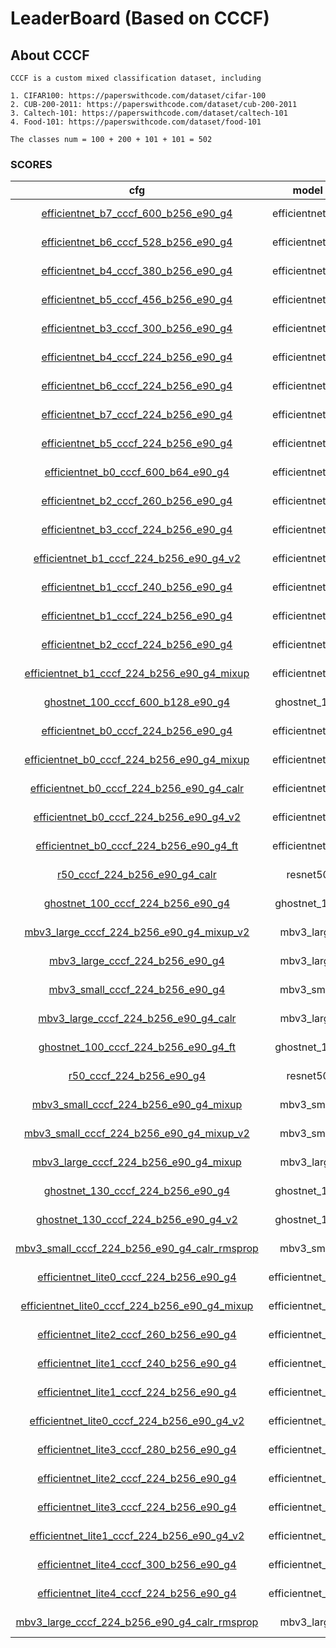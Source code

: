 
# LeaderBoard (Based on CCCF)

## About CCCF

    CCCF is a custom mixed classification dataset, including

    1. CIFAR100: https://paperswithcode.com/dataset/cifar-100
    2. CUB-200-2011: https://paperswithcode.com/dataset/cub-200-2011
    3. Caltech-101: https://paperswithcode.com/dataset/caltech-101
    4. Food-101: https://paperswithcode.com/dataset/food-101

    The classes num = 100 + 200 + 101 + 101 = 502

### SCORES

| cfg |    model   |   top1/top5   |       loss       | optimizer | lr-scheduler | epoch | pretrained |
|:---:|:----------:|:-------------:|:----------------:|:---------:|:------------:|:-----:|:-----:|
|  [efficientnet_b7_cccf_600_b256_e90_g4](../configs/cccf/efficientnet_b7_cccf_600_b256_e90_g4.yaml)   |  efficientnet_b7  | 88.118 / 97.676 | CrossEntropyLoss |    SGD    |  MultiStepLR |   90  |   True  |
|  [efficientnet_b6_cccf_528_b256_e90_g4](../configs/cccf/efficientnet_b6_cccf_528_b256_e90_g4.yaml)   |  efficientnet_b6  | 87.992 / 97.611 | CrossEntropyLoss |    SGD    |  MultiStepLR |   90  |   True  |
|  [efficientnet_b4_cccf_380_b256_e90_g4](../configs/cccf/efficientnet_b4_cccf_380_b256_e90_g4.yaml)   |  efficientnet_b4  | 87.693 / 97.716 | CrossEntropyLoss |    SGD    |  MultiStepLR |   90  |   True  |
|  [efficientnet_b5_cccf_456_b256_e90_g4](../configs/cccf/efficientnet_b5_cccf_456_b256_e90_g4.yaml)   |  efficientnet_b5  | 87.557 / 97.606 | CrossEntropyLoss |    SGD    |  MultiStepLR |   90  |   True  |
|  [efficientnet_b3_cccf_300_b256_e90_g4](../configs/cccf/efficientnet_b3_cccf_300_b256_e90_g4.yaml)   |  efficientnet_b3  | 85.704 / 97.043 | CrossEntropyLoss |    SGD    |  MultiStepLR |   90  |   True  |
|  [efficientnet_b4_cccf_224_b256_e90_g4](../configs/cccf/efficientnet_b4_cccf_224_b256_e90_g4.yaml)   |  efficientnet_b4  | 85.587 / 97.134 | CrossEntropyLoss |    SGD    |  MultiStepLR |   90  |   True  |
|  [efficientnet_b6_cccf_224_b256_e90_g4](../configs/cccf/efficientnet_b6_cccf_224_b256_e90_g4.yaml)   |  efficientnet_b6  | 85.133 / 96.788 | CrossEntropyLoss |    SGD    |  MultiStepLR |   90  |   True  |
|  [efficientnet_b7_cccf_224_b256_e90_g4](../configs/cccf/efficientnet_b7_cccf_224_b256_e90_g4.yaml)   |  efficientnet_b7  | 85.122 / 96.791 | CrossEntropyLoss |    SGD    |  MultiStepLR |   90  |   True  |
|  [efficientnet_b5_cccf_224_b256_e90_g4](../configs/cccf/efficientnet_b5_cccf_224_b256_e90_g4.yaml)   |  efficientnet_b5  | 84.848 / 96.713 | CrossEntropyLoss |    SGD    |  MultiStepLR |   90  |   True  |
|  [efficientnet_b0_cccf_600_b64_e90_g4](../configs/cccf/efficientnet_b0_cccf_600_b64_e90_g4.yaml)   |  efficientnet_b0  | 84.596 / 96.751 | CrossEntropyLoss |    SGD    |  MultiStepLR |   90  |   True  |
|  [efficientnet_b2_cccf_260_b256_e90_g4](../configs/cccf/efficientnet_b2_cccf_260_b256_e90_g4.yaml)   |  efficientnet_b2  | 84.472 / 96.725 | CrossEntropyLoss |    SGD    |  MultiStepLR |   90  |   True  |
|  [efficientnet_b3_cccf_224_b256_e90_g4](../configs/cccf/efficientnet_b3_cccf_224_b256_e90_g4.yaml)   |  efficientnet_b3  | 84.392 / 96.678 | CrossEntropyLoss |    SGD    |  MultiStepLR |   90  |   True  |
|  [efficientnet_b1_cccf_224_b256_e90_g4_v2](../configs/cccf/efficientnet_b1_cccf_224_b256_e90_g4_v2.yaml)   |  efficientnet_b1  | 83.749 / 96.524 | LabelSmoothing |    SGD    |  MultiStepLR |   90  |   True  |
|  [efficientnet_b1_cccf_240_b256_e90_g4](../configs/cccf/efficientnet_b1_cccf_240_b256_e90_g4.yaml)   |  efficientnet_b1  | 83.682 / 96.377 | CrossEntropyLoss |    SGD    |  MultiStepLR |   90  |   True  |
|  [efficientnet_b1_cccf_224_b256_e90_g4](../configs/cccf/efficientnet_b1_cccf_224_b256_e90_g4.yaml)   |  efficientnet_b1  | 83.523 / 96.300 | CrossEntropyLoss |    SGD    |  MultiStepLR |   90  |   True  |
|  [efficientnet_b2_cccf_224_b256_e90_g4](../configs/cccf/efficientnet_b2_cccf_224_b256_e90_g4.yaml)   |  efficientnet_b2  | 83.478 / 96.323 | CrossEntropyLoss |    SGD    |  MultiStepLR |   90  |   True  |
|  [efficientnet_b1_cccf_224_b256_e90_g4_mixup](../configs/cccf/efficientnet_b1_cccf_224_b256_e90_g4_mixup.yaml)   |  efficientnet_b1  | 83.326 / 96.363 | CrossEntropyLoss |    SGD    |  MultiStepLR |   90  |   True  |
|  [ghostnet_100_cccf_600_b128_e90_g4](../configs/cccf/ghostnet_100_cccf_600_b128_e90_g4.yaml)   | ghostnet_100 | 82.291 / 96.024 | CrossEntropyLoss |    SGD    |  MultiStepLR |   90  |   True  |
|  [efficientnet_b0_cccf_224_b256_e90_g4](../configs/cccf/efficientnet_b0_cccf_224_b256_e90_g4.yaml)   |  efficientnet_b0  | 82.034 / 96.010 | CrossEntropyLoss |    SGD    |  MultiStepLR |   90  |   True  |
|  [efficientnet_b0_cccf_224_b256_e90_g4_mixup](../configs/cccf/efficientnet_b0_cccf_224_b256_e90_g4_mixup.yaml)   |  efficientnet_b0  | 81.987 / 95.912 | CrossEntropyLoss |    SGD    |  MultiStepLR |   90  |   True  |
|  [efficientnet_b0_cccf_224_b256_e90_g4_calr](../configs/cccf/efficientnet_b0_cccf_224_b256_e90_g4_calr.yaml)   |  efficientnet_b0  | 81.938 / 95.865 | CrossEntropyLoss |    SGD    |  CosineAnnealingLR |   90  |   True  |
|  [efficientnet_b0_cccf_224_b256_e90_g4_v2](../configs/cccf/efficientnet_b0_cccf_224_b256_e90_g4_v2.yaml)   |  efficientnet_b0  | 81.599 / 95.710 | LabelSmoothing |    SGD    |  MultiStepLR |   90  |   True  |
|  [efficientnet_b0_cccf_224_b256_e90_g4_ft](../configs/cccf/efficientnet_b0_cccf_224_b256_e90_g4_ft.yaml)   |  efficientnet_b0  | 81.403 / 95.914 | CrossEntropyLoss |    SGD    |  CosineAnnealingLR |   90  |   True  |
|  [r50_cccf_224_b256_e90_g4_calr](../configs/cccf/r50_cccf_224_b256_e90_g4_calr.yaml)   |  resnet50  | 80.101 / 95.979 | CrossEntropyLoss |    SGD    |  CosineAnnealingLR |   90  |   True  |
|  [ghostnet_100_cccf_224_b256_e90_g4](../configs/cccf/ghostnet_100_cccf_224_b256_e90_g4.yaml)   | ghostnet_100 | 79.801 / 95.00 | CrossEntropyLoss |    SGD    |  MultiStepLR |   90  |   True  |
|  [mbv3_large_cccf_224_b256_e90_g4_mixup_v2](../configs/cccf/mbv3_large_cccf_224_b256_e90_g4_mixup_v2.yaml)   | mbv3_large | 79.598 / 94.864 | CrossEntropyLoss |    SGD    |  MultiStepLR |   90  |   True  |
|  [mbv3_large_cccf_224_b256_e90_g4](../configs/cccf/mbv3_large_cccf_224_b256_e90_g4.yaml)   | mbv3_large | 79.56 / 94.90 | CrossEntropyLoss |    SGD    |  MultiStepLR |   90  |   True  |
|  [mbv3_small_cccf_224_b256_e90_g4](../configs/cccf/mbv3_small_cccf_224_b256_e90_g4.yaml)   | mbv3_small | 79.458 / 94.963 | CrossEntropyLoss |    SGD    |  MultiStepLR |   90  |   True  |
|  [mbv3_large_cccf_224_b256_e90_g4_calr](../configs/cccf/mbv3_large_cccf_224_b256_e90_g4_calr.yaml)   | mbv3_large | 79.254 / 94.542 | CrossEntropyLoss |    SGD    |  CosineAnnealingLR |   90  |   True  |
|  [ghostnet_100_cccf_224_b256_e90_g4_ft](../configs/cccf/ghostnet_100_cccf_224_b256_e90_g4_ft.yaml)   | ghostnet_100 | 78.373 / 94.813 | CrossEntropyLoss |    SGD    |  MultiStepLR |   90  |   True  |
|  [r50_cccf_224_b256_e90_g4](../configs/cccf/r50_cccf_224_b256_e90_g4.yaml)   |  resnet50  | 77.11 / 93.93 | CrossEntropyLoss |    SGD    |  MultiStepLR |   90  |   True  |
|  [mbv3_small_cccf_224_b256_e90_g4_mixup](../configs/cccf/mbv3_small_cccf_224_b256_e90_g4_mixup.yaml)   | mbv3_small | 74.808 / 92.866 | CrossEntropyLoss |    SGD    |  MultiStepLR |   90  |   True  |
|  [mbv3_small_cccf_224_b256_e90_g4_mixup_v2](../configs/cccf/mbv3_small_cccf_224_b256_e90_g4_mixup_v2.yaml)   | mbv3_small | 74.792 / 92.765 | CrossEntropyLoss |    SGD    |  MultiStepLR |   90  |   True  |
|  [mbv3_large_cccf_224_b256_e90_g4_mixup](../configs/cccf/mbv3_large_cccf_224_b256_e90_g4_mixup.yaml)   | mbv3_large | 73.462 / 92.022 | CrossEntropyLoss |    SGD    |  MultiStepLR |   90  |   True  |
|  [ghostnet_130_cccf_224_b256_e90_g4](../configs/cccf/ghostnet_130_cccf_224_b256_e90_g4.yaml)   |  ghostnet_130  | 72.151 / 91.706 | CrossEntropyLoss |    SGD    |  MultiStepLR |   90  |   False  |
|  [ghostnet_130_cccf_224_b256_e90_g4_v2](../configs/cccf/ghostnet_130_cccf_224_b256_e90_g4_v2.yaml)   |  ghostnet_130  | 70.089 / 90.507 | CrossEntropyLoss |    SGD    |  MultiStepLR |   90  |   False  |
|  [mbv3_small_cccf_224_b256_e90_g4_calr_rmsprop](../configs/cccf/mbv3_small_cccf_224_b256_e90_g4_calr_rmsprop.yaml)   |  mbv3_small  | 69.081 / 89.949 | CrossEntropyLoss |    RMSProp    |  CosineAnnealingLR |   90  |   True  |
|  [efficientnet_lite0_cccf_224_b256_e90_g4](../configs/cccf/efficientnet_lite0_cccf_224_b256_e90_g4.yaml)   |  efficientnet_lite0  | 68.230 / 89.423 | CrossEntropyLoss |    SGD    |  MultiStepLR |   90  |   False  |
|  [efficientnet_lite0_cccf_224_b256_e90_g4_mixup](../configs/cccf/efficientnet_lite0_cccf_224_b256_e90_g4_mixup.yaml)   |  efficientnet_lite0  | 67.749 / 89.140 | CrossEntropyLoss |    SGD    |  MultiStepLR |   90  |   False  |
|  [efficientnet_lite2_cccf_260_b256_e90_g4](../configs/cccf/efficientnet_lite2_cccf_260_b256_e90_g4.yaml)   |  efficientnet_lite2  | 66.999 / 88.597 | CrossEntropyLoss |    SGD    |  MultiStepLR |   90  |   False  |
|  [efficientnet_lite1_cccf_240_b256_e90_g4](../configs/cccf/efficientnet_lite1_cccf_240_b256_e90_g4.yaml)   |  efficientnet_lite1  | 66.755 / 88.228 | CrossEntropyLoss |    SGD    |  MultiStepLR |   90  |   False  |
|  [efficientnet_lite1_cccf_224_b256_e90_g4](../configs/cccf/efficientnet_lite1_cccf_224_b256_e90_g4.yaml)   |  efficientnet_lite1  | 66.272 / 88.207 | CrossEntropyLoss |    SGD    |  MultiStepLR |   90  |   False  |
|  [efficientnet_lite0_cccf_224_b256_e90_g4_v2](../configs/cccf/efficientnet_lite0_cccf_224_b256_e90_g4_v2.yaml)   |  efficientnet_lite0  | 66.400 / 88.326 | CrossEntropyLoss |    SGD    |  MultiStepLR |   90  |   False  |
|  [efficientnet_lite3_cccf_280_b256_e90_g4](../configs/cccf/efficientnet_lite3_cccf_280_b256_e90_g4.yaml)   |  efficientnet_lite3  | 66.108 / 87.999 | CrossEntropyLoss |    SGD    |  MultiStepLR |   90  |   False  |
|  [efficientnet_lite2_cccf_224_b256_e90_g4](../configs/cccf/efficientnet_lite2_cccf_224_b256_e90_g4.yaml)   |  efficientnet_lite2  | 65.676 / 87.948 | CrossEntropyLoss |    SGD    |  MultiStepLR |   90  |   False  |
|  [efficientnet_lite3_cccf_224_b256_e90_g4](../configs/cccf/efficientnet_lite3_cccf_224_b256_e90_g4.yaml)   |  efficientnet_lite3  | 65.182 / 87.679 | CrossEntropyLoss |    SGD    |  MultiStepLR |   90  |   False  |
|  [efficientnet_lite1_cccf_224_b256_e90_g4_v2](../configs/cccf/efficientnet_lite1_cccf_224_b256_e90_g4_v2.yaml)   |  efficientnet_lite1  | 64.469 / 87.092 | CrossEntropyLoss |    SGD    |  MultiStepLR |   90  |   False  |
|  [efficientnet_lite4_cccf_300_b256_e90_g4](../configs/cccf/efficientnet_lite4_cccf_300_b256_e90_g4.yaml)   |  efficientnet_lite4  | 62.422 / 85.358 | CrossEntropyLoss |    SGD    |  MultiStepLR |   90  |   False  |
|  [efficientnet_lite4_cccf_224_b256_e90_g4](../configs/cccf/efficientnet_lite4_cccf_224_b256_e90_g4.yaml)   |  efficientnet_lite4  | 62.062 / 85.346 | CrossEntropyLoss |    SGD    |  MultiStepLR |   90  |   False  |
|  [mbv3_large_cccf_224_b256_e90_g4_calr_rmsprop](../configs/cccf/mbv3_large_cccf_224_b256_e90_g4_calr_rmsprop.yaml)   |  mbv3_large  | 61.297 / 85.187 | CrossEntropyLoss |    RMSProp    |  CosineAnnealingLR |   90  |   True  |
